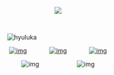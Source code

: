 <div id="header" align="center">

![](https://komarev.com/ghpvc/?username=destroy-boys&style=plastic&color=lightgrey&label=_᧔᧓_&base=1000)

‎  ‎  ‎  ‎‎ ‎  ‎  ‎  ‎‎ 
<div id="header" align="center">

![hyuluka](https://i.postimg.cc/mD39k68b/Untitled98-20250202141331.png)
‎  ‎  ‎  ‎‎ ‎  ‎  ‎  ‎‎ 
‎  ‎  ‎  ‎‎ ‎  ‎  ‎  ‎‎ 
‎  ‎  ‎  ‎‎ ‎  ‎  ‎  ‎‎ 
<div id="header" align="center">

[![img](https://i.postimg.cc/3JjG3wnP/Untitled99-20250202145240.png)](https://rentry.co/megz)⠀⠀⠀⠀⠀[![img](https://i.postimg.cc/8z16cVYs/Untitled99-20250202145300.png)‎](https://pancreas.atabook.org/)⠀⠀⠀⠀⠀[![img](https://i.postimg.cc/7ZmTTWv9/Untitled99-20250202145323.png)](https://4megz.straw.page)
  
<div id="header" align="center">

![img](https://i.postimg.cc/rp1sNRWj/Untitled99-20250202142020.png)‎  ‎  ‎  ‎‎ ‎  ‎ ‎ ‎  ‎  ‎  ‎‎ ‎  ‎  ‎![img](https://i.postimg.cc/021mgSdY/Untitled99-20250202144307.png)

